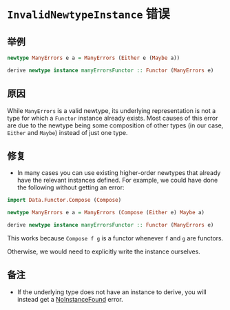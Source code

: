 # `InvalidNewtypeInstance` 错误

## 举例

```purescript
newtype ManyErrors e a = ManyErrors (Either e (Maybe a))

derive newtype instance manyErrorsFunctor :: Functor (ManyErrors e)
```

## 原因

While `ManyErrors` is a valid newtype, its underlying representation is not a
type for which a `Functor` instance already exists. Most causes of this error are
due to the newtype being some composition of other types (in our case, `Either`
and `Maybe`) instead of just one type.

## 修复

- In many cases you can use existing higher-order newtypes that already have the
relevant instances defined. For example, we could have done the following without
getting an error:

```purescript
import Data.Functor.Compose (Compose)

newtype ManyErrors e a = ManyErrors (Compose (Either e) Maybe a)

derive newtype instance manyErrorsFunctor :: Functor (ManyErrors e)
```

This works because `Compose f g` is a functor whenever `f` and `g` are functors.

Otherwise, we would need to explicitly write the instance ourselves.

## 备注

- If the underlying type does not have an instance to derive, you will instead
get a [NoInstanceFound](https://github.com/purescript/documentation/blob/master/errors/NoInstanceFound.md)
error.

